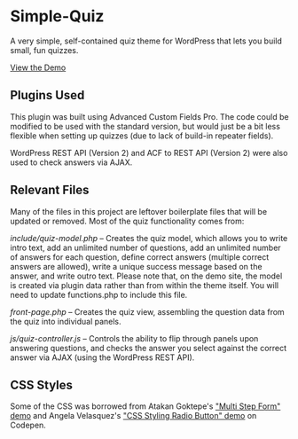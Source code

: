 # Simple-Quiz
A very simple, self-contained quiz theme for WordPress that lets you build small, fun quizzes.

[View the Demo](http://scottv.biz/quiz)

## Plugins Used
This plugin was built using Advanced Custom Fields Pro. The code could be modified to be used with the standard version, but would just be a bit less flexible when setting up quizzes (due to lack of build-in repeater fields).

WordPress REST API (Version 2) and ACF to REST API (Version 2) were also used to check answers via AJAX.

## Relevant Files
Many of the files in this project are leftover boilerplate files that will be updated or removed. Most of the quiz functionality comes from:

*include/quiz-model.php* – Creates the quiz model, which allows you to write intro text, add an unlimited number of questions, add an unlimited number of answers for each question, define correct answers (multiple correct answers are allowed), write a unique success message based on the answer, and write outro text. Please note that, on the demo site, the model is created via plugin data rather than from within the theme itself. You will need to update functions.php to include this file.

*front-page.php* – Creates the quiz view, assembling the question data from the quiz into individual panels.

*js/quiz-controller.js* – Controls the ability to flip through panels upon answering questions, and checks the answer you select against the correct answer via AJAX (using the WordPress REST API).

## CSS Styles
Some of the CSS was borrowed from Atakan Goktepe's ["Multi Step Form" demo](http://codepen.io/atakan/pen/gqbIz) and Angela Velasquez's ["CSS Styling Radio Button" demo](http://codepen.io/AngelaVelasquez/pen/Eypnq) on Codepen.
